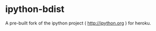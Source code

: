ipython-bdist
=============

A pre-built fork of the ipython project ( http://ipython.org ) for heroku.